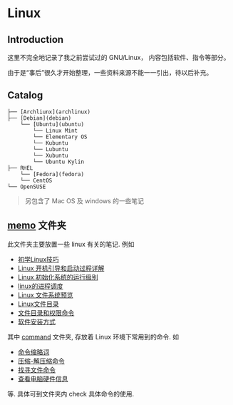 # Linux

## Introduction

这里不完全地记录了我之前尝试过的 GNU/Linux， 内容包括软件、指令等部分。

由于是“事后”很久才开始整理，一些资料来源不能一一引出，待以后补充。

## Catalog

    ├── [Archliunx](archlinux)
    ├── [Debian](debian)
        └── [Ubuntu](ubuntu)
            └── Linux Mint
            └── Elementary OS
            └── Kubuntu
            └── Lubuntu
            └── Xubuntu
            └── Ubuntu Kylin
    ├── RHEL
        └── [Fedora](fedora)
        └── CentOS
    └── OpenSUSE

> 另包含了 Mac OS 及 windows 的一些笔记

## [memo](memo) 文件夹

此文件夹主要放置一些 linux 有关的笔记. 例如

- [初学Linux技巧](command/初学Linux技巧.pdf)
- [Linux 开机引导和启动过程详解](command/Linux开机引导和启动过程详解.pdf)
- [Linux 初始化系统的运行级别](command/Linux初始化系统的运行级别.md)
- [linux的进程调度](command/linux的进程调度.pdf)
- [Linux 文件系统预览](command/Linux文件系统预览.pdf)
- [Linux文件目录](command/directory.md)
- [文件目录和权限命令](command/文件目录和权限命令.md)
- [软件安装方式](command/install_packages.md)

其中 [command](command) 文件夹, 存放着 Linux 环境下常用到的命令. 如

- [命令缩略词](memo/command/command_abbr.md)
- [压缩-解压缩命令](memo/command/extract_unzip.md)
- [找寻文件命令](memo/command/find_which_locate.md)
- [查看电脑硬件信息](memo/command/list_hardware_info.md)

等. 具体可到文件夹内 check 具体命令的使用.
